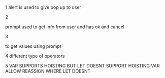  1
alert is used to give pop up to user

2

prompt used to get info  from user and has ok and cancel

3
 
 to get values using prompt

 4
different type of operators

5
VAR SUPPORTS HOISTING BUT LET DOESNT SUPPORT HOISTING
VAR ALLOW REASSIGN WHERE LET DOESNT